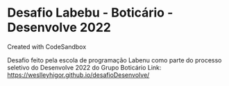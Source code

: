 # Desafio Labebu - Boticário - Desenvolve 2022
Created with CodeSandbox

Desafio feito pela escola de programação Labenu como parte do processo seletivo do Desenvolve 2022 do Grupo Boticário 
Link: https://weslleyhigor.github.io/desafioDesenvolve/
